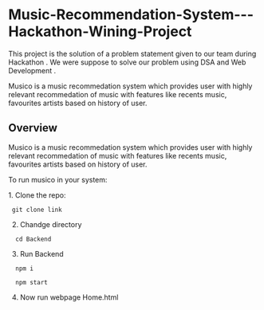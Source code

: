# Music-Recommendation-System---Hackathon-Wining-Project
This project is the solution of a problem statement given to our team during Hackathon . We were suppose to solve our problem using DSA and Web Development .

Musico is a music recommedation system which provides user with highly relevant recommedation of music with features like recents music, favourites artists based on history of user.


 <h2>Overview</h2>
 <p>Musico is a music recommedation system which provides user with highly relevant recommedation of music with features like recents music, favourites artists based on history of user.</p>
 <p>To run musico in your system:</p>
 1. Clone the repo:
 
 ```
  git clone link
```

2. Chandge directory

```
  cd Backend
```
3. Run Backend
```
  npm i
```

```
  npm start
```
4. Now run webpage Home.html
